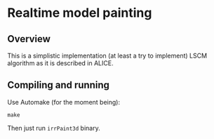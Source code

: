 # Realtime model painting

## Overview

This is a simplistic implementation (at least a try to implement) LSCM algorithm as it is described in ALICE.

## Compiling and running

Use Automake (for the moment being):

```
make
```

Then just run `irrPaint3d` binary.

